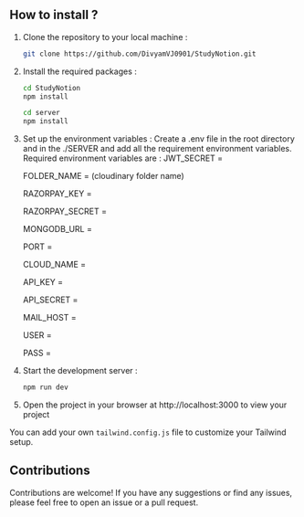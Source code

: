 ## How to install ? 
1. Clone the repository to your local machine :
    ```sh
    git clone https://github.com/DivyamVJ0901/StudyNotion.git
    ```

2. Install the required packages :
    ```sh
    cd StudyNotion
    npm install

    cd server
    npm install
    ```

3. Set up the environment variables :
    Create a .env file in the root directory and in the ./SERVER and add all the requirement        environment variables. Required environment variables are :
    JWT_SECRET =
   
    FOLDER_NAME = (cloudinary folder name)
   
    RAZORPAY_KEY =
   
    RAZORPAY_SECRET =
      
    MONGODB_URL =
   
    PORT =
   
    CLOUD_NAME =
   
    API_KEY =
   
    API_SECRET =
   
    MAIL_HOST =
   
    USER =
   
    PASS =
5. Start the development server :
    ``` sh
    npm run dev
    ```     
6. Open the project in your browser at http://localhost:3000 to view your project

You can add your own `tailwind.config.js` file to customize your Tailwind setup.

## Contributions

Contributions are welcome! If you have any suggestions or find any issues, please feel free to open an issue or a pull request.
